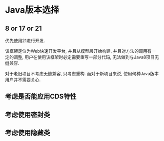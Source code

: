 # Java版本选择

## 8 or 17 or 21

优先使用21进行开发.

该框架定位为Web快速开发平台, 并且从模型层开始构建, 并且对方法的调用有一定的调整, 
用户在使用该框架时必定需要重写一部分代码, 无法做到与Java8项目无缝兼容.

对于老旧项目不考虑无缝兼容, 只考虑重构. 而对于新项目来说, 使用何种Java版本用户并不需要关心.

## 考虑是否能应用CDS特性

## 考虑使用密封类

## 考虑使用隐藏类